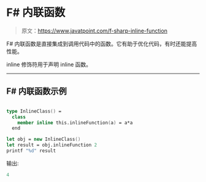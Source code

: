 # F# 内联函数

> 原文：<https://www.javatpoint.com/f-sharp-inline-function>

F# 内联函数是直接集成到调用代码中的函数。它有助于优化代码，有时还能提高性能。

inline 修饰符用于声明 inline 函数。

* * *

## F# 内联函数示例

```fs

type InlineClass() =
  class
    member inline this.inlineFunction(a) = a*a
  end

let obj = new InlineClass()
let result = obj.inlineFunction 2
printf "%d" result

```

输出:

```fs
4

```